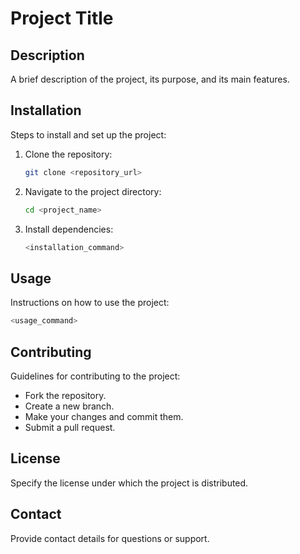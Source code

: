# Project Title

## Description
A brief description of the project, its purpose, and its main features.

## Installation
Steps to install and set up the project:
1. Clone the repository:
   ```sh
   git clone <repository_url>
   ```
2. Navigate to the project directory:
   ```sh
   cd <project_name>
   ```
3. Install dependencies:
   ```sh
   <installation_command>
   ```

## Usage
Instructions on how to use the project:
```sh
<usage_command>
```

## Contributing
Guidelines for contributing to the project:
- Fork the repository.
- Create a new branch.
- Make your changes and commit them.
- Submit a pull request.

## License
Specify the license under which the project is distributed.

## Contact
Provide contact details for questions or support.


